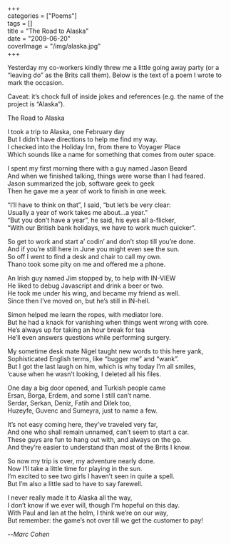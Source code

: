 +++  
categories = ["Poems"]  
tags = []  
title = "The Road to Alaska"  
date = "2009-06-20"  
coverImage = "/img/alaska.jpg"  
+++  
  
Yesterday my co-workers kindly threw me a little going away party (or a “leaving do” as the Brits call them). Below is the text of a poem I wrote to mark the occasion.
<!--more-->
Caveat: it’s chock full of inside jokes and references (e.g. the name of the project is “Alaska”).  
  
The Road to Alaska  
  
I took a trip to Alaska, one February day  
But I didn’t have directions to help me find my way.  
I checked into the Holiday Inn, from there to Voyager Place  
Which sounds like a name for something that comes from outer space.  
  
I spent my first morning there with a guy named Jason Beard  
And when we finished talking, things were worse than I had feared.  
Jason summarized the job, software geek to geek  
Then he gave me a year of work to finish in one week.  
  
“I’ll have to think on that”, I said, “but let’s be very clear:  
Usually a year of work takes me about…a year.”  
“But you don’t have a year”, he said, his eyes all a-flicker,  
“With our British bank holidays, we have to work much quicker”.  
  
So get to work and start a’ codin’ and don’t stop till you’re done.  
And if you’re still here in June you might even see the sun.  
So off I went to find a desk and chair to call my own.  
Thano took some pity on me and offered me a phone.  
  
An Irish guy named Jim stopped by, to help with IN-VIEW  
He liked to debug Javascript and drink a beer or two.  
He took me under his wing, and became my friend as well.  
Since then I’ve moved on, but he’s still in IN-hell.  
  
Simon helped me learn the ropes, with mediator lore.  
But he had a knack for vanishing when things went wrong with core.  
He’s always up for taking an hour break for tea  
He’ll even answers questions while performing surgery.  
  
My sometime desk mate Nigel taught new words to this here yank,  
Sophisticated English terms, like “bugger me” and “wank”.  
But I got the last laugh on him, which is why today I’m all smiles,  
‘cause when he wasn’t looking, I deleted all his files.  
  
One day a big door opened, and Turkish people came  
Ersan, Borga, Erdem, and some I still can’t name.  
Serdar, Serkan, Deniz, Fatih and Dilek too,  
Huzeyfe, Guvenc and Sumeyra, just to name a few.  
  
It’s not easy coming here, they’ve traveled very far,  
And one who shall remain unnamed, can’t seem to start a car.  
These guys are fun to hang out with, and always on the go.  
And they’re easier to understand than most of the Brits I know.  
  
So now my trip is over, my adventure nearly done.  
Now I’ll take a little time for playing in the sun.  
I’m excited to see two girls I haven’t seen in quite a spell.  
But I’m also a little sad to have to say farewell.  
  
I never really made it to Alaska all the way,  
I don’t know if we ever will, though I’m hopeful on this day.  
With Paul and Ian at the helm, I think we’re on our way,  
But remember: the game’s not over till we get the customer to pay!  

--<cite>Marc Cohen</cite>  
